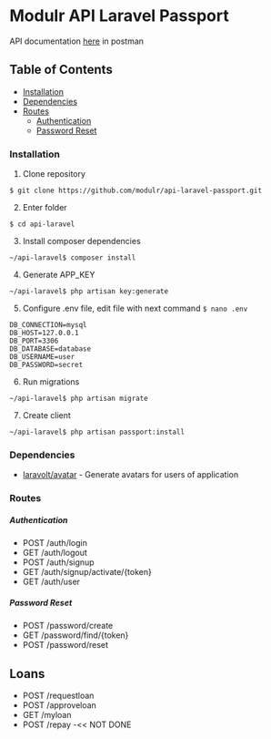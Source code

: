 # Modulr API Laravel Passport

API documentation [here](https://documenter.getpostman.com/view/1657780/RW1ejGzL) in postman

## Table of Contents

- [Installation](#installation)
- [Dependencies](#dependencies)
- [Routes](#routes)
    - [Authentication](#authentication)
    - [Password Reset](#password-reset)


### Installation

1. Clone repository
```
$ git clone https://github.com/modulr/api-laravel-passport.git
```

2. Enter folder
```
$ cd api-laravel
```

3. Install composer dependencies
```
~/api-laravel$ composer install
```

4. Generate APP_KEY
```
~/api-laravel$ php artisan key:generate
```

5. Configure .env file, edit file with next command `$ nano .env`
```
DB_CONNECTION=mysql
DB_HOST=127.0.0.1
DB_PORT=3306
DB_DATABASE=database
DB_USERNAME=user
DB_PASSWORD=secret
```

6. Run migrations
```
~/api-laravel$ php artisan migrate
```

7. Create client
```
~/api-laravel$ php artisan passport:install
```


### Dependencies


- [laravolt/avatar](https://github.com/laravolt/avatar) - Generate avatars for users of application


### Routes

##### Authentication

- POST /auth/login
- GET /auth/logout
- POST /auth/signup
- GET /auth/signup/activate/{token}
- GET /auth/user


##### Password Reset

- POST /password/create
- GET /password/find/{token}
- POST /password/reset

## Loans
- POST /requestloan
- POST /approveloan
- GET /myloan
- POST /repay -<< NOT DONE
